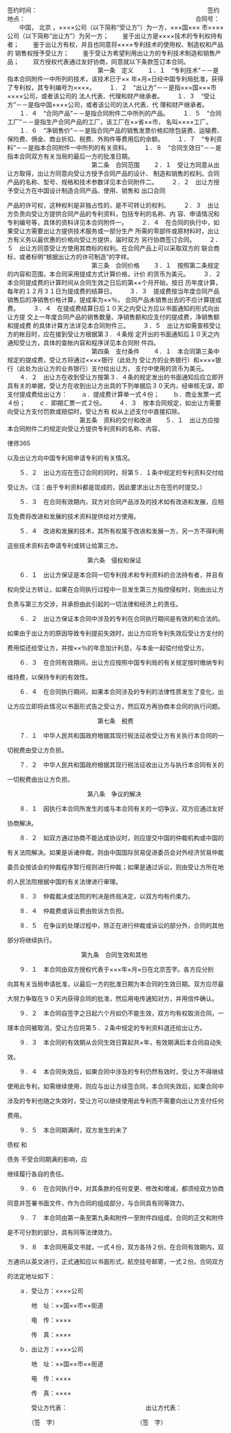 
 签约时间： 
 　　　　　　　　　　　　　　　　　　　　　　　　　　　　签约地点： 
 　　　　　　　　　　　　　　　　　　　　　　　　　　　　合同号： 
 　　中国，
北京
，××××公司（以下简称“受让方”）为一方，×××国××× 
 市××××公司（以下简称“出让方”）为另一方； 
 　　鉴于出让方是××××技术的专利权持有者； 
 　　鉴于出让方有权，并且也同意将××××专利技术的使用权、制造权和产品的 
 销售权授予受让方； 
 　　鉴于受让方希望利用出让方的专利技术制造和销售产品； 
 　　双方授权代表通过友好协商，同意就以下条款签订本合同。 
 　　　　　　　　　　　　　　　第一条　定义 
 　　１．１　“专利技术”－－是指本合同附件一中所列的技术，该技术已于×× 
 年×月×日经中国专利局批准，获得了专利权，其专利编号为××××。 
 　　１．２　“出让方”－－是指×××国×××市××××公司，或者该公司的 
 法人代表、代理和财产继承者。 
 　　１．３　“受让方”－－是指中国××××公司，或者该公司的法人代表、代 
 理和财产继承者。 
 　　１．４　“合同产品”－－是指合同附件二中所列的产品。 
 　　１．５　“合同工厂”－－是指生产合同产品的工厂，该工厂在××省××市， 
 名叫××××工厂。 
 　　１．６　“净销售价”－－是指合同产品的销售发票价格扣除包装费、运输费、 
 保险费、佣金、商业折扣、税费、外购件等费用后的余额。 
 　　１．７　“专利资料”－－是指本合同附件一中所列的有关资料。 
 　　１．８　“合同生效日”－－是指本合同双方有关当局的最后一方的批准日期。 
 　　　　　　　　　　　　　　第二条　合同范围 
 　　２．１　受让方同意从出让方取得，出让方同意向受让方授予合同产品的设计、 
 制造和销售的权利。合同产品的名称、型号、规格和技术参数详见本合同附件二。 
 　　２．２　出让方授予受让方在中国设计制造合同产品、使用、销售和
出口合同
 
 产品的许可权，这种权利是非独占性的，是不可转让的权利。 
 　　２．３　出让方负责向受让方提供合同产品的专利资料，包括专利的名称、内 
 容、申请情况和专利编号等，具体的资料详见本合同附件一。 
 　　２．４　在合同的执行中，如果受让方需要出让方提供技术服务或一部分生产 
 所需的零部件或原材料时，出让方有义务以最优惠的价格向受让方提供，届时双方 
 另行协商签订合同。 
 　　２．５　出让方同意受让方使用其商标的权利。在合同产品上可以采取双方的 
 联合商标，或者标明“根据出让方的许可制造”的字样。 
 　　　　　　　　　　　　　　第三条　合同价格 
 　　３．１　按照第二条规定的内容和范围，本合同采用提成方式计算价格，计价 
 的货币为美元。 
 　　３．２　本合同提成费的计算时间从合同生效之日后的第××个月开始，按日 
 历年度计算，每年的１２月３１日为提成费的结算日。 
 　　３．３　提成费按当年度合同产品销售后的净销售价格计算，提成率为××％， 
 合同产品未销售出去的不应计算提成费。 
 　　３．４　在提成费结算日后１０天之内受让方应以书面通知的形式向出让方提 
 交上一年度合同产品的销售数量、净销售额和应支付的提成费，净销售额和提成费 
 的具体计算方法详见本合同附件三。 
 　　３．５　出让方如需查核受让方的帐目时，应在接到受让方根据第３．４条规 
 定开出的书面通知后１０天之内通知受让方，具体的查帐内容和程序详见本合同附 
 件四。 
 　　　　　　　　　　　　　　第四条　支付条件 
 　　４．１　本合同第三条中规定的提成费，受让方将通过××××银行（此处为 
 受让方的业务银行）和××××银行（此处为出让方的业务银行）支付给出让方， 
 支付中使用的货币为美元。 
 　　４．２　出让方在收到受让方按第３．４条的规定发出的书面通知后应立即开 
 具有关的单据，受让方在收到出让方出具的下列单据后３０天内，经审核无误，即 
 支付提成费给出让方： 
 　　ａ．提成费计算单一式４份； 
 　　ｂ．商业发票一式４份； 
 　　ｃ．即期汇票一式２份。 
 　　４．３　按本合同规定，如出让方需要向受让方支付罚款或赔偿时，受让方有 
 权从上述支付中直接扣除。 
 　　　　　　　　　　　　第五条　资料的交付和改进 
 　　５．１　出让方应按本合同附件二的规定向受让方提供专利资料的名称、内容， 




 
律师365






 以及出让方向中国专利局申请专利的有关情况。 

 　　５．２　出让方应在签订合同的同时，将第５．１条中规定的专利资料交付给 

 受让方。（注：由于专利资料都是现成的，因此要求出让方在签约时提交。） 

 　　５．３　在合同有效期内，双方对合同产品涉及的技术如有改进和发展，应相 

 互免费将改进和发展的技术资料提供给对方使用。 

 　　５．４　改进和发展的技术，其所有权属于改进和发展一方，另一方不得利用 

 这些技术资料去申请专利或转让给第三方。 

 　　　　　　　　　　　　　 第六条　侵权和保证 

 　　６．１　出让方保证是本合同一切专利技术和专利资料的合法持有者，并且有 

 权向受让方转让，如果在合同执行过程中一旦发生第三方指控侵权时，则由出让方 

 负责与第三方交涉，并承担由此引起的一切法律和经济上的责任。 

 　　６．２　出让方保证本合同中涉及的专利在合同执行期间是有效的和合法的。 

 如果由于出让方的原因导致专利提前失效时，出让方应将专利失效后受让方支付的 

 费用偿还给受让方，并按××％的年息加计利息，与本金一起偿付给受让方。 

 　　６．３　在合同有效期间，出让方应按照中国专利局的有关规定按时缴纳专利 

 维持费，以保持专利的有效性。 

 　　６．４　在合同执行期间，如果本合同涉及的专利的法律性质发生了变化，出 

 让方应立即将此情况以书面形式告之受让方，然后双方再协商本合同的执行问题。 

 　　　　　　　　　　　　　　　第七条　税费 

 　　７．１　中华人民共和国政府根据其现行税法征收受让方有关执行本合同的一 

 切税费由受让方负担。 

 　　７．２　中华人民共和国政府根据其现行税法征收出让方与执行本合同有关的 

 一切税费由出让方负担。 

 　　　　　　　　　　　　　 第八条　争议的解决 

 　　８．１　因执行本合同所发生的或与本合同有关的一切争议，双方应通过友好 

 协商解决。 

 　　８．２　如双方通过协商不能达成协议时，则应提交中国的仲裁机构或中国的 

 有关法院解决。如果是诉诸仲裁，则由中国国际贸易促进委员会对外经济贸易仲裁 

 委员会按该会的仲裁程序暂行规则进行仲裁；如果是通过诉讼，则由受让方所在地 

 的人民法院根据中国的有关法律进行审理。 

 　　８．３　仲裁裁决或法院的判决是终局决定，以双方均有约束力。 

 　　８．４　仲裁费或诉讼费由败诉方负担。 

 　　８．５　在争议的处理过程中，除正在进行仲裁或诉讼的部分外，合同的其他 

 部分将继续执行。 

 　　　　　　　　　　　　 第九条　合同生效和其他 

 　　９．１　本合同由双方授权代表于×××年×月×日在北京签字。各方应分别 

 向其有关当局申请批准，以最后一方的批准日期为本合同的生效日期。双方应尽最 

 大努力争取在９０天内获得合同的批准，然后用电传通知对方，并用信件确认。 

 　　９．２　本合同自签字之日起六个月如仍不能生效，双方均有权取消合同，一 

 理本合同被取消，受让方应将第５．２条中规定的专利资料退还给出让方。 

 　　９．３　本合同的有效期从合同生效日算起共×年，有效期满后本合同自动失 

 效。 

 　　９．４　本合同失效后，如果合同中涉及的专利仍然有效时，受让方不得继续 

 使用此专利，如需继续使用，则应与出让方续签合同，本合同失效后，如果合同中 

 涉及的专利也随之失效时，受让方可以继续使用此专利而不需要向出让方支付任何 

 费用。 

 　　９．５　本合同期满时，双方发生的未了

债权
和

债务
不受合同期满的影响，应 

 继续履行各自的责任。 

 　　９．６　在合同执行中，对其条款的任何变更、修改和增减，都须经双方协商 

 同意并签署书面文件，作为合同的组成部分，与合同具有同等效力。 

 　　９．７　本合同由第一条至第九条和附件一至附件四组成，合同的正文和附件 

 是不可分割的部分，具有同等法律效力。 

 　　９．８　本合同用英文书就，一式４份，双方各持２份。在合同有效期内，双 

 方通讯以英文进行，正式通知应以书面形式，航空挂号邮寄，一式２份。合同双方 

 的法定地址如下： 

 　　ａ．受让方：××××公司 

 　　　　地　址：××国××市××街道 

 　　　　电　传：×××× 

 　　　　传　真：×××× 

 　　ｂ．出让方：××××公司 

 　　　　地　址：××国××市××街道 

 　　　　电　传：×××× 

 　　　　传　真：×××× 

 　　　　受让方代表：　　　　　　　　　　　　　出让方代表： 

 　　　　（签　字）　　　　　　　　　　　　　　（签　字） 

 


 

 
 
 
 
 
  


  
 

  


  


  
 
 
 
 

